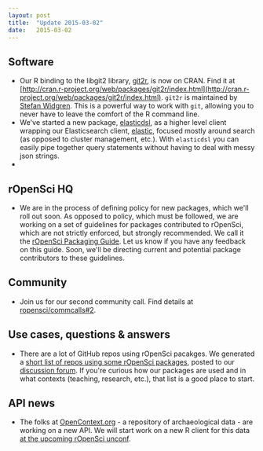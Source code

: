 ```yaml
---
layout: post
title:  "Update 2015-03-02"
date:   2015-03-02
---
```


## Software

* Our R binding to the libgit2 library, [git2r](https://github.com/ropensci/git2r), is now on CRAN. Find it at [http://cran.r-project.org/web/packages/git2r/index.html](http://cran.r-project.org/web/packages/git2r/index.html). `git2r` is maintained by [Stefan Widgren](https://github.com/stewid). This is a powerful way to work with `git`, allowing you to never have to leave the comfort of the R command line.
* We've started a new package, [elasticdsl](https://github.com/ropensci/elasticdsl), as a higher level client wrapping our Elasticsearch client, [elastic](https://github.com/ropensci/elastic), focused mostly around search (as opposed to cluster management, etc.). With `elasticdsl` you can easily pipe together query statements without having to deal with messy json strings.
* 

## rOpenSci HQ

* We are in the process of defining policy for new packages, which we'll roll out soon. As opposed to policy, which must be followed, we are working on a set of guidelines for packages contributed to rOpenSci, which are not strictly enforced, but strongly recommended. We call it the [rOpenSci Packaging Guide](https://github.com/ropensci/packaging_guide). Let us know if you have any feedback on this guide. Soon, we'll be directing current and potential package contributors to these guidelines. 

## Community

* Join us for our second community call. Find details at [ropensci/commcalls#2](https://github.com/ropensci/commcalls/issues/2).  

## Use cases, questions & answers

* There are a lot of GitHub repos using rOpenSci pacakges. We generated a [short list of repos using some rOpenSci packages](http://discuss.ropensci.org/t/use-of-some-ropensci-packages-on-github/137), posted to our [discussion forum](http://discuss.ropensci.org/). If you're curious how our packages are used and in what contexts (teaching, research, etc.), that list is a good place to start.

## API news

* The folks at [OpenContext.org](http://opencontext.org/) - a repository of archaeological data - are working on a new API. We will start work on a new R client for this data [at the upcoming rOpenSci unconf](https://github.com/ropensci/unconf/issues/16).
